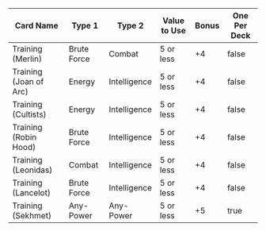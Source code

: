 | Card Name | Type 1 | Type 2 | Value to Use | Bonus | One Per Deck |
|---------|------|------|------------|-----|------|
| Training (Merlin) | Brute Force | Combat | 5 or less | +4 | false |
| Training (Joan of Arc) | Energy | Intelligence | 5 or less | +4 | false |
| Training (Cultists) | Energy | Intelligence | 5 or less | +4 | false |
| Training (Robin Hood) | Brute Force | Intelligence | 5 or less | +4 | false |
| Training (Leonidas) | Combat | Intelligence | 5 or less | +4 | false |
| Training (Lancelot) | Brute Force | Intelligence | 5 or less | +4 | false |
| Training (Sekhmet) | Any-Power | Any-Power | 5 or less | +5 | true |